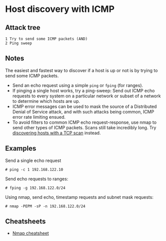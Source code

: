 # Host discovery with ICMP

## Attack tree

```text
1 Try to send some ICMP packets (AND)
2 Ping sweep
```

## Notes

The easiest and fastest way to discover if a host is up or not is by trying to send some ICMP packets.
* Send an echo request using a simple `ping` or `fping` (for ranges).
* If pinging a single host works, try a ping-sweep: Send out ICMP echo requests to every system on a particular network 
or subset of a network to determine which hosts are up.
* ICMP error messages can be used to mask the source of a Distributed Denial of Service attack, and with such attacks 
being common, ICMP error rate limiting ensued. 
* To avoid filters to common ICMP echo request-response, use nmap to send other types of ICMP packets. Scans still take incredibly long. Try [discovering hosts with a TCP scan](Hosts-tcp.md) instead.

## Examples

Send a single echo request
```text
# ping -c 1 192.168.122.10
```

Send echo requests to ranges:
```text
# fping -g 192.168.122.0/24
```

Using nmap, send echo, timestamp requests and subnet mask requests:
```text
# nmap -PEPM -sP -n 192.168.122.0/24
```

## Cheatsheets

* [Nmap cheatsheet](cheatsheets:docs/scanning/Nmap-cheatsheet)
